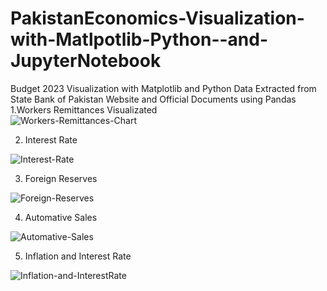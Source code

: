 # PakistanEconomics-Visualization-with-Matlpotlib-Python--and-JupyterNotebook
Budget 2023 Visualization with Matplotlib and Python
Data Extracted from State Bank of Pakistan Website and Official Documents using Pandas
1.Workers Remittances Visualizated  
![Workers-Remittances-Chart](https://github.com/AbdulSami455/PakistanEconomics-Visualization-with-Matlpotlib-Python--and-JupyterNotebook/assets/111019622/4cb5dc3b-e7da-4691-a903-68d97abd3890)

2. Interest Rate 

![Interest-Rate](https://github.com/AbdulSami455/PakistanEconomics-Visualization-with-Matlpotlib-Python--and-JupyterNotebook/assets/111019622/00e2fb04-9714-47dc-a04b-cc477faebc47)

3. Foreign Reserves 



![Foreign-Reserves](https://github.com/AbdulSami455/PakistanEconomics-Visualization-with-Matlpotlib-Python--and-JupyterNotebook/assets/111019622/8dc74f06-d4f1-4bda-ab92-8e25569d1d3f)

4. Automative Sales 


![Automative-Sales](https://github.com/AbdulSami455/PakistanEconomics-Visualization-with-Matlpotlib-Python--and-JupyterNotebook/assets/111019622/543a93b6-208f-42af-894d-af1593a299b3)


5. Inflation and Interest Rate


![Inflation-and-InterestRate](https://github.com/AbdulSami455/PakistanEconomics-Visualization-with-Matlpotlib-Python--and-JupyterNotebook/assets/111019622/adfe29c0-3abe-4fe0-bd86-3f1905aae1e5)




